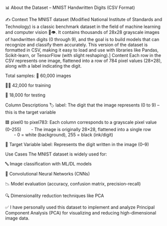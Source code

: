 📊 About the Dataset – MNIST Handwritten Digits (CSV Format)

✍️ Context
The MNIST dataset (Modified National Institute of Standards and Technology) is a classic benchmark dataset in the field of machine learning and computer vision 🧠👁️.
It contains thousands of 28x28 grayscale images of handwritten digits (0 through 9), and the goal is to build models that can recognize and classify them accurately.
This version of the dataset is formatted in CSV, making it easy to load and use with libraries like Pandas, Scikit-learn, or TensorFlow (with slight reshaping).]
  Content
Each row in the CSV represents one image, flattened into a row of 784 pixel values (28×28), along with a label indicating the digit.

Total samples: 🧾 60,000 images

🏋️‍♂️ 42,000 for training

🧪 18,000 for testing

Column Descriptions
🏷️ label: The digit that the image represents (0 to 9) – this is the target variable

🟦 pixel0 to pixel783: Each column corresponds to a grayscale pixel value (0–255)
  - The image is originally 28×28, flattened into a single row
  - 0 = white (background), 255 = black (ink/digit)

  🎯 Target Variable
label: Represents the digit written in the image (0–9)

 Use Cases
The MNIST dataset is widely used for:

🔤 Image classification with ML/DL models

🧠 Convolutional Neural Networks (CNNs)

📉 Model evaluation (accuracy, confusion matrix, precision-recall)

🔍 Dimensionality reduction techniques like PCA 

✅ I have personally used this dataset to implement and analyze Principal Component Analysis (PCA) for visualizing and reducing high-dimensional image data.
